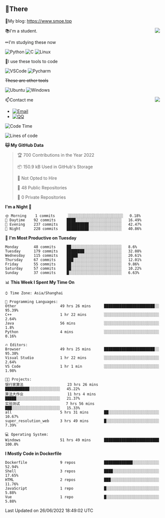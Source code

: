 
## 👏There

📰My blog: https://www.smoe.top

<img align="right" src="https://github-readme-stats.vercel.app/api/top-langs/?username=AkashiCoin"/>


📚I'm a student.

✏I'm studying these now

![Python](https://img.shields.io/badge/-Python-blue?style=flat-square&logo=Python&logoColor=fff)
![C](https://img.shields.io/badge/-C-585858?style=flat-square&logo=C&logoColor=fff)
![Linux](https://img.shields.io/badge/-Linux-black?style=flat-square&logo=Linux&logoColor=fff)

🔨I use these tools to code

![VSCode](https://img.shields.io/badge/-VSCode-blue?style=flat-square&logo=visualstudiocode&logoColor=fff)
![Pycharm](https://img.shields.io/badge/-Pycharm-green?style=flat-square&logo=pycharm&logoColor=fff)

 ~~These are other tools~~

![Ubuntu](https://img.shields.io/badge/-Ubuntu-orange?style=flat-square&logo=Ubuntu&logoColor=fff)
![Windows](https://img.shields.io/badge/-Windows-blue?style=flat-square&logo=Windows&logoColor=fff)

<img align="right" src="https://github-readme-stats.vercel.app/api?username=AkashiCoin" />


📫Contact me

* [![Email](https://img.shields.io/badge/Email-l1040186796@gmail.com-1?style=social&logoColor=fff)](mailto:l1040186796@gmail.com)
* [![QQ](https://img.shields.io/badge/QQ-1040186796-1?style=social&logoColor=fff)](tencent://AddContact/?fromId=45&fromSubId=1&subcmd=all&uin=1040186796&website=www.oicqzone.com)

<!--START_SECTION:waka-->
![Code Time](http://img.shields.io/badge/Code%20Time-70%20hrs%2027%20mins-blue)

![Lines of code](https://img.shields.io/badge/From%20Hello%20World%20I%27ve%20Written-5%20Thousand%20lines%20of%20code-blue)

**🐱 My GitHub Data** 

> 🏆 700 Contributions in the Year 2022
 > 
> 📦 150.9 kB Used in GitHub's Storage 
 > 
> 🚫 Not Opted to Hire
 > 
> 📜 48 Public Repositories 
 > 
> 🔑 0 Private Repositories  
 > 
**I'm a Night 🦉** 

```text
🌞 Morning    1 commits      ░░░░░░░░░░░░░░░░░░░░░░░░░   0.18% 
🌆 Daytime    92 commits     ████░░░░░░░░░░░░░░░░░░░░░   16.49% 
🌃 Evening    237 commits    ██████████░░░░░░░░░░░░░░░   42.47% 
🌙 Night      228 commits    ██████████░░░░░░░░░░░░░░░   40.86%

```
📅 **I'm Most Productive on Tuesday** 

```text
Monday       48 commits     ██░░░░░░░░░░░░░░░░░░░░░░░   8.6% 
Tuesday      179 commits    ████████░░░░░░░░░░░░░░░░░   32.08% 
Wednesday    115 commits    █████░░░░░░░░░░░░░░░░░░░░   20.61% 
Thursday     67 commits     ███░░░░░░░░░░░░░░░░░░░░░░   12.01% 
Friday       55 commits     ██░░░░░░░░░░░░░░░░░░░░░░░   9.86% 
Saturday     57 commits     ██░░░░░░░░░░░░░░░░░░░░░░░   10.22% 
Sunday       37 commits     █░░░░░░░░░░░░░░░░░░░░░░░░   6.63%

```


📊 **This Week I Spent My Time On** 

```text
⌚︎ Time Zone: Asia/Shanghai

💬 Programming Languages: 
Other                    49 hrs 26 mins      ███████████████████████░░   95.39% 
C++                      1 hr 22 mins        ░░░░░░░░░░░░░░░░░░░░░░░░░   2.64% 
Java                     56 mins             ░░░░░░░░░░░░░░░░░░░░░░░░░   1.8% 
Python                   4 mins              ░░░░░░░░░░░░░░░░░░░░░░░░░   0.16%

🔥 Editors: 
Browser                  49 hrs 25 mins      ███████████████████████░░   95.38% 
Visual Studio            1 hr 22 mins        ░░░░░░░░░░░░░░░░░░░░░░░░░   2.64% 
VS Code                  1 hr 1 min          ░░░░░░░░░░░░░░░░░░░░░░░░░   1.98%

🐱‍💻 Projects: 
银行家算法                    23 hrs 26 mins      ███████████░░░░░░░░░░░░░░   45.22% 
算法大作业                    11 hrs 4 mins       █████░░░░░░░░░░░░░░░░░░░░   21.37% 
实验测试                     7 hrs 56 mins       ███░░░░░░░░░░░░░░░░░░░░░░   15.33% 
all                      5 hrs 31 mins       ██░░░░░░░░░░░░░░░░░░░░░░░   10.67% 
super_resolution_web     3 hrs 49 mins       █░░░░░░░░░░░░░░░░░░░░░░░░   7.39%

💻 Operating System: 
Windows                  51 hrs 49 mins      █████████████████████████   100.0%

```

**I Mostly Code in Dockerfile** 

```text
Dockerfile               9 repos             █████████████░░░░░░░░░░░░   52.94% 
Shell                    3 repos             ████░░░░░░░░░░░░░░░░░░░░░   17.65% 
HTML                     2 repos             ███░░░░░░░░░░░░░░░░░░░░░░   11.76% 
JavaScript               1 repo              █░░░░░░░░░░░░░░░░░░░░░░░░   5.88% 
Vue                      1 repo              █░░░░░░░░░░░░░░░░░░░░░░░░   5.88%

```



 Last Updated on 26/06/2022 18:49:02 UTC
<!--END_SECTION:waka-->
